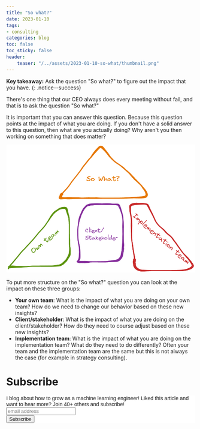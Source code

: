```yaml
---
title: "So what?"
date: 2023-01-10
tags:
- consulting
categories: blog
toc: false
toc_sticky: false
header:
    teaser: "/../assets/2023-01-10-so-what/thumbnail.png"
---
```

<!-- ctrl + alt + v -->

**Key takeaway:** Ask the question "So what?" to figure out the impact that you have.
{: .notice--success}

There's one thing that our CEO always does every meeting without fail, and that is to ask the question "So what?"

It is important that you can answer this question. Because this question points at the impact of what you are doing. If you don't have a solid answer to this question, then what are you actually doing? Why aren't you then working on something that does matter?

![](/../assets/2023-01-10-so-what/img.png)

To put more structure on the "So what?" question you can look at the impact on these three groups:

* **Your own team**: What is the impact of what you are doing on your own team? How do we need to change our behavior based on these new insights?
* **Client/stakeholder**: What is the impact of what you are doing on the client/stakeholder? How do they need to course adjust based on these new insights?
* **Implementation team**: What is the impact of what you are doing on the implementation team? What do they need to do differently? Often your team and the implementation team are the same but this is not always the case (for example in strategy consulting).

<!-- Took around 30 minutes to write start to finish. Making graphics. Voice notes. Just pump it out. -->

# Subscribe
<!-- Begin Mailchimp Signup Form -->
<link href="//cdn-images.mailchimp.com/embedcode/horizontal-slim-10_7.css" rel="stylesheet" type="text/css">
<style type="text/css">
#mc_embed_signup{background:#fff; clear:left; font:14px Helvetica,Arial,sans-serif; width:100%;}
/* Add your own Mailchimp form style overrides in your site stylesheet or in this style block.
    We recommend moving this block and the preceding CSS link to the HEAD of your HTML file. */
</style>
<div id="mc_embed_signup">
<form action="https://gmail.us3.list-manage.com/subscribe/post?u=92fe86c389878585bc87837e8&amp;id=50543deff9" method="post" id="mc-embedded-subscribe-form" name="mc-embedded-subscribe-form" class="validate" target="_blank" novalidate>
    <div id="mc_embed_signup_scroll">
<label for="mce-EMAIL">I blog about how to grow as a machine learning engineer! Liked this article and want to hear more? Join 40+ others and subscribe!</label>
<input type="email" value="" name="EMAIL" class="email" id="mce-EMAIL" placeholder="email address" required>
    <!-- real people should not fill this in and expect good things - do not remove this or risk form bot signups-->
    <div style="position: absolute; left: -5000px;" aria-hidden="true"><input type="text" name="b_92fe86c389878585bc87837e8_50543deff9" tabindex="-1" value=""></div>
    <div class="clear"><input type="submit" value="Subscribe" name="subscribe" id="mc-embedded-subscribe" class="button"></div>
    </div>
</form>
</div>
<!--End mc_embed_signup-->
    